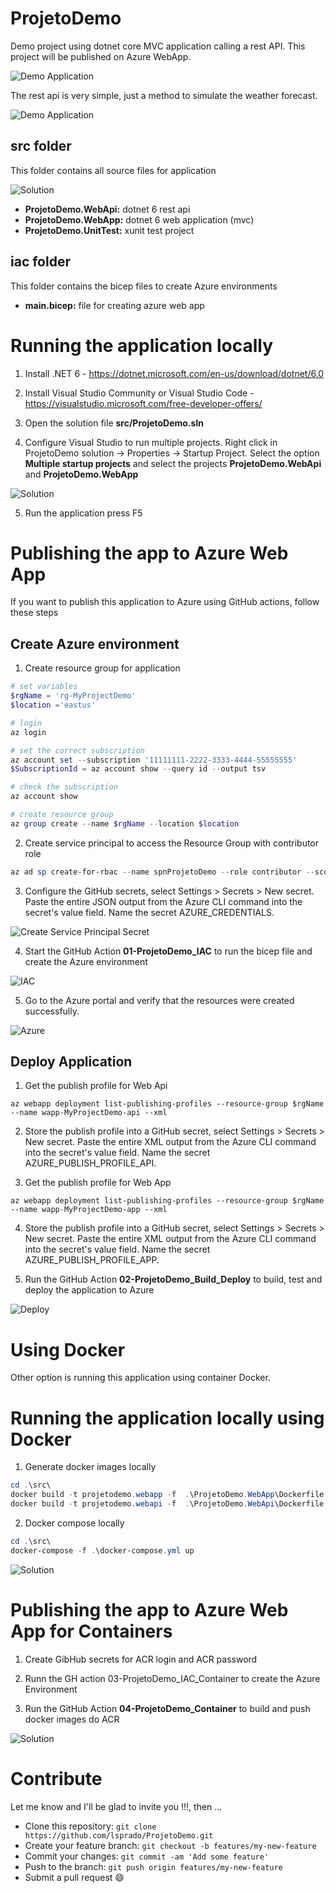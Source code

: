 # ProjetoDemo

Demo project using dotnet core MVC application calling a rest API. This project will be published on Azure WebApp.

![Demo Application](./images/img_app.png)

The rest api is very simple, just a method to simulate the weather forecast.

![Demo Application](./images/img_api.png)

## src folder
This folder contains all source files for application

![Solution](./images/img_sln.png)

- __ProjetoDemo.WebApi:__ dotnet 6 rest api
- __ProjetoDemo.WebApp:__ dotnet 6 web application (mvc)
- __ProjetoDemo.UnitTest:__ xunit test project

## iac folder
This folder contains the bicep files to create Azure environments

- __main.bicep:__ file for creating azure web app

# Running the application locally

1. Install .NET 6 - https://dotnet.microsoft.com/en-us/download/dotnet/6.0

2. Install Visual Studio Community or Visual Studio Code - https://visualstudio.microsoft.com/free-developer-offers/

3. Open the solution file __src/ProjetoDemo.sln__

4. Configure Visual Studio to run multiple projects. Right click in ProjetoDemo solution -> Properties -> Startup Project. Select the option __Multiple startup projects__ and select the projects __ProjetoDemo.WebApi__ and __ProjetoDemo.WebApp__

![Solution](./images/img_vs.png)

5. Run the application press F5

# Publishing the app to Azure Web App

If you want to publish this application to Azure using GitHub actions, follow these steps

## Create Azure environment

1. Create resource group for application

```powershell
# set variables
$rgName = 'rg-MyProjectDemo'
$location ='eastus'

# login
az login

# set the correct subscription
az account set --subscription '11111111-2222-3333-4444-55555555'
$SubscriptionId = az account show --query id --output tsv

# check the subscription
az account show

# create resource group
az group create --name $rgName --location $location
```

2. Create service principal to access the Resource Group with contributor role

```powershell
az ad sp create-for-rbac --name spnProjetoDemo --role contributor --scopes /subscriptions/$SubscriptionId/resourceGroups/$rgName --sdk-auth
```

3. Configure the GitHub secrets, select Settings > Secrets > New secret. Paste the entire JSON output from the Azure CLI command into the secret's value field. Name the secret AZURE_CREDENTIALS.

![Create Service Principal Secret](./images/img_spn.png)

4. Start the GitHub Action __01-ProjetoDemo_IAC__ to run the bicep file and create the Azure environment

![IAC](./images/img_gh_action_iac.png)

5. Go to the Azure portal and verify that the resources were created successfully.

![Azure](./images/img_azure.png)

## Deploy Application

1. Get the publish profile for Web Api
```
az webapp deployment list-publishing-profiles --resource-group $rgName --name wapp-MyProjectDemo-api --xml 
```

2. Store the publish profile into a GitHub secret, select Settings > Secrets > New secret. Paste the entire XML output from the Azure CLI command into the secret's value field. Name the secret AZURE_PUBLISH_PROFILE_API.

3. Get the publish profile for Web App
```
az webapp deployment list-publishing-profiles --resource-group $rgName --name wapp-MyProjectDemo-app --xml 
```

4. Store the publish profile into a GitHub secret, select Settings > Secrets > New secret. Paste the entire XML output from the Azure CLI command into the secret's value field. Name the secret AZURE_PUBLISH_PROFILE_APP.

5. Run the GitHub Action __02-ProjetoDemo_Build_Deploy__ to build, test and deploy the application to Azure

![Deploy](./images/img_gh_action_deploy.png)


# Using Docker

Other option is running this application using container Docker.

# Running the application locally using Docker

1. Generate docker images locally
```powershell
cd .\src\
docker build -t projetodemo.webapp -f  .\ProjetoDemo.WebApp\Dockerfile .
docker build -t projetodemo.webapi -f  .\ProjetoDemo.WebApi\Dockerfile .
```

2. Docker compose locally

```powershell
cd .\src\
docker-compose -f .\docker-compose.yml up
```

![Solution](./images/img_docker_compose.png)

# Publishing the app to Azure Web App for Containers

1. Create GibHub secrets for ACR login and ACR password

2. Runn the GH action 03-ProjetoDemo_IAC_Container to create the Azure Environment

3. Run the GitHub Action __04-ProjetoDemo_Container__ to build and push docker images do ACR

![Solution](./images/img_acr.png)

# Contribute
Let me know and I'll be glad to invite you !!!, then ...

- Clone this repository: ```git clone https://github.com/lsprado/ProjetoDemo.git```
- Create your feature branch: ```git checkout -b features/my-new-feature```
- Commit your changes: ```git commit -am 'Add some feature'```
- Push to the branch: ```git push origin features/my-new-feature```
- Submit a pull request 😄